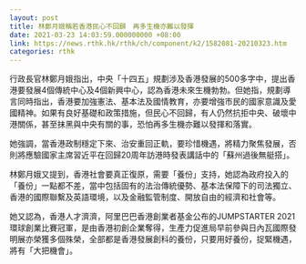 ```yaml
---
layout: post
title: 林鄭月娥稱若香港民心不回歸　再多生機亦難以發揮
date: 2021-03-23 14:03:59.000000000 +08:00
link: https://news.rthk.hk/rthk/ch/component/k2/1582081-20210323.htm
categories: rthk
---
```


行政長官林鄭月娥指出，中央「十四五」規劃涉及香港發展的500多字中，提出香港要發展4個傳統中心及4個新興中心，認為香港未來生機勃勃。但她指，規劃導言同時指出，香港要加強憲法、基本法及國情教育，亦要增強市民的國家意識及愛國精神。如果有良好基礎和政策措施，但民心不回歸，有人仍然抗拒中央、破壞中港關係，甚至抹黑與中央有關的事，恐怕再多生機亦難以發揮和落實。

她強調，當香港政制穩定下來、治安重回正軌，要珍惜機遇，將精力聚焦發展，否則將應驗國家主席習近平在回歸20周年訪港時發表講話中的「蘇州過後無艇搭」。

林鄭月娥又提到，香港社會要真正復原，需要「養份」支持，她認為政府投入的「養份」一點都不差，當中包括固有的法治傳統優勢、基本法保障下的司法獨立、香港的國際聯繫及英語環境，以及金融監管制度、開放自由的經濟和社會等。

她又認為，香港人才濟濟，阿里巴巴香港創業者基金公布的JUMPSTARTER 2021環球創業比賽冠軍，是由香港初創企業奪得，生產力促進局早前參與日內瓦國際發明展亦榮獲多個殊榮，全部都是香港發展創科的養份，只要用好養份，捉緊機遇，將有「大把機會」。

